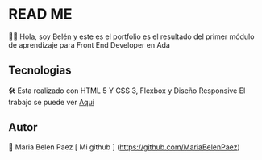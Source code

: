 # READ ME 
🙋‍♀️ Hola, soy Belén y este es el portfolio es el resultado del primer módulo de aprendizaje para Front End Developer en Ada

## Tecnologias 
🛠️ Esta realizado con HTML 5 Y CSS 3, Flexbox y Diseño Responsive
El trabajo se puede ver [Aquí](https://belenpaezportfolio.netlify.app/)


## Autor
💚 Maria Belen Paez
[ Mi github ]
(https://github.com/MariaBelenPaez)


